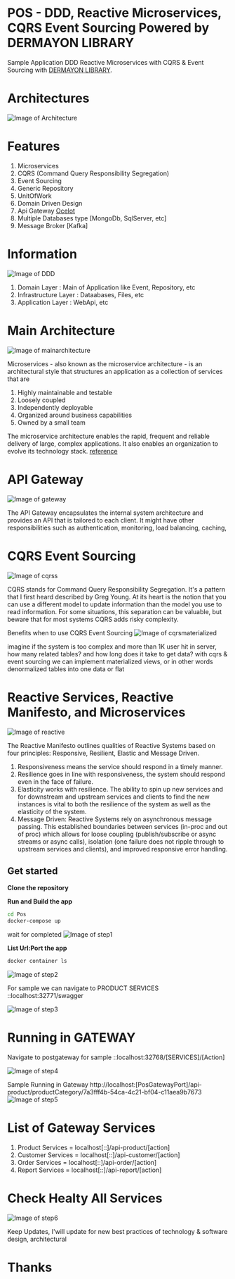 # POS - DDD, Reactive Microservices, CQRS Event Sourcing Powered by DERMAYON LIBRARY
Sample Application DDD Reactive Microservices with CQRS & Event Sourcing with [DERMAYON LIBRARY](https://github.com/NHadi/Dermayon). 

# Architectures
![Image of Architecture](https://github.com/NHadi/Pos/blob/master/images/architecture.png)

# Features
1. Microservices 
2. CQRS (Command Query Responsibility Segregation)
3. Event Sourcing
4. Generic Repository 
5. UnitOfWork
6. Domain Driven Design
7. Api Gateway [Ocelot](https://ocelot.readthedocs.io/en/latest/introduction/gettingstarted.html)
8. Multiple Databases type [MongoDb, SqlServer, etc]
9. Message Broker [Kafka]

# Information
![Image of DDD](https://github.com/NHadi/Pos/blob/master/images/ddd.png)

1. Domain Layer : Main of Application like Event, Repository, etc
2. Infrastructure Layer : Dataabases, Files, etc
3. Application Layer : WebApi, etc

# Main Architecture
![Image of mainarchitecture](https://github.com/NHadi/Pos/blob/master/images/mainarchitecture.png)

Microservices - also known as the microservice architecture - is an architectural style that structures an application as a collection of services that are

1. Highly maintainable and testable
2. Loosely coupled
3. Independently deployable
4. Organized around business capabilities
5. Owned by a small team

The microservice architecture enables the rapid, frequent and reliable delivery of large, complex applications. It also enables an organization to evolve its technology stack. [reference](https://microservices.io/)


# API Gateway
![Image of gateway](https://github.com/NHadi/Pos/blob/master/images/gateway.jpg)

The API Gateway encapsulates the internal system architecture and provides an API that is tailored to each client. It might have other responsibilities such as authentication, monitoring, load balancing, caching,

# CQRS Event Sourcing
![Image of cqrss](https://github.com/NHadi/Pos/blob/master/images/cqrss.png)

CQRS stands for Command Query Responsibility Segregation. It's a pattern that I first heard described by Greg Young. At its heart is the notion that you can use a different model to update information than the model you use to read information. For some situations, this separation can be valuable, but beware that for most systems CQRS adds risky complexity.

Benefits when to use CQRS Event Sourcing
![Image of cqrsmaterialized](https://github.com/NHadi/Pos/blob/master/images/cqrsmaterialized.png)

imagine if the system is too complex and more than 1K user hit in server, how many related tables? and how long does it take to get data? with cqrs & event sourcing we can implement materialized views, or in other words denormalized tables into one data or flat

# Reactive Services, Reactive Manifesto, and Microservices 
![Image of reactive](https://github.com/NHadi/Pos/blob/master/images/reactive.png)

The Reactive Manifesto outlines qualities of Reactive Systems based on four principles: Responsive, Resilient, Elastic and Message Driven. 

1. Responsiveness means the service should respond in a timely manner.
2. Resilience goes in line with responsiveness, the system should respond even in the face of failure.
3. Elasticity works with resilience. The ability to spin up new services and for downstream and upstream services and clients to find the new instances is vital to both the resilience of the system as well as the elasticity of the system.  
4. Message Driven: Reactive Systems rely on asynchronous message passing. This established boundaries between services (in-proc and out of proc) which allows for loose coupling (publish/subscribe or async streams or async calls), isolation (one failure does not ripple through to upstream services and clients), and improved responsive error handling.

## Get started

**Clone the repository**

**Run and Build the app**

```sh
cd Pos 
docker-compose up
```
wait for completed
![Image of step1](https://github.com/NHadi/Pos/blob/master/images/step1.png)

**List Url:Port the app**
```sh
docker container ls
```

![Image of step2](https://github.com/NHadi/Pos/blob/master/images/step2.png)

For sample we can navigate to PRODUCT SERVICES ::localhost:32771/swagger

![Image of step3](https://github.com/NHadi/Pos/blob/master/images/step3.png)

# Running in GATEWAY

Navigate to postgateway for sample ::localhost:32768/[SERVICES]/[Action]

![Image of step4](https://github.com/NHadi/Pos/blob/master/images/step4.png)

Sample Running in Gateway
http://localhost:[PosGatewayPort]/api-product/productCategory/7a3fff4b-54ca-4c21-bf04-c11aea9b7673
![Image of step5](https://github.com/NHadi/Pos/blob/master/images/step5.png)

# List of Gateway Services

1. Product Services = localhost[::]/api-product/[action]
2. Customer Services = localhost[::]/api-customer/[action]
3. Order Services = localhost[::]/api-order/[action]
4. Report Services = localhost[::]/api-report/[action]

# Check Healty All Services
![Image of step6](https://github.com/NHadi/Pos/blob/master/images/step6.png)


Keep Updates, I'will update for new best practices of technology & software design, architectural

# Thanks
















